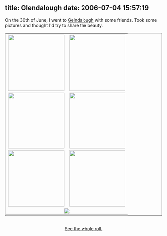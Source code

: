 title: Glendalough
date: 2006-07-04 15:57:19
---

<p>On the 30th of June, I went to <a href="http://www.wicklow.com/glendalough/">Gelndalough</a> with some friends.  Took some pictures and thought I'd try to share the beauty.</p>

<center>
<table style="padding: 1px; border: 1px solid #666;">
<tr>
 <td><img src="http://www.lethargy.org/theo/photodata///Shoots/2006/06/30/320/IMG_5807.jpg" width="180"></td>
 <td><img src="http://www.lethargy.org/theo/photodata///Shoots/2006/06/30/320/IMG_5771.jpg" width="180"></td>
</tr>
<tr>
 <td><img src="http://www.lethargy.org/theo/photodata///Shoots/2006/06/30/320/IMG_5757.jpg" width="180"></td>
 <td><img src="http://www.lethargy.org/theo/photodata///Shoots/2006/06/30/320/IMG_5775.jpg" width="180"></td>
</tr>
<tr>
 <td><img src="http://www.lethargy.org/theo/photodata///Shoots/2006/06/30/320/IMG_5788.jpg" width="180"></td>
 <td><img src="http://www.lethargy.org/theo/photodata///Shoots/2006/06/30/320/IMG_5810.jpg" width="180"></td>
</tr>
<tr>
 <td colspan="2" align="center"><img src="http://www.lethargy.org/theo/photodata///Shoots/2006/06/30/320/IMG_5802.jpg"></td>
</tr>
</table>
<br />
<a href="http://www.lethargy.org/cgi-bin/photo/index.cgi?mode=view&album=/Shoots/2006/06/30">See the whole roll.</a>
</center>

